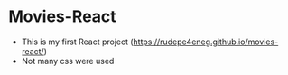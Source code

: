 # Movies-React

- This is my first React project (https://rudepe4eneg.github.io/movies-react/)
- Not many css were used
